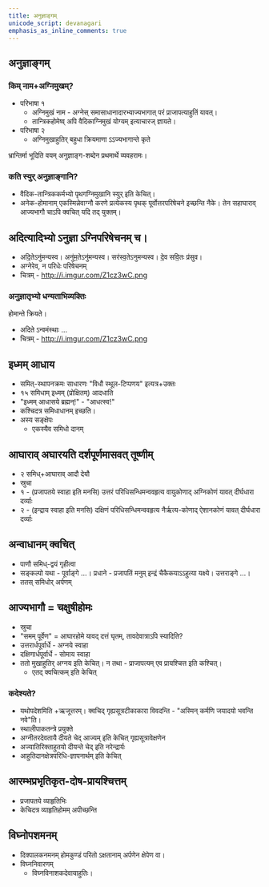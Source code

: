 ```yaml
---
title: अनुज्ञाङ्गम्
unicode_script: devanagari
emphasis_as_inline_comments: true
---
```


## अनुज्ञाङ्गम्

### किम् नाम+अग्निमुखम्?
- परिभाषा १
  - अग्निमुखं नाम - अग्नेस् समासाधानादारभ्याज्यभागात् परं प्राजापत्याहुतिं यावत्।
  - तान्त्रिकहोमेष्व् अपि वैदिकाग्निमुखं योग्यम् इत्याचारज् ज्ञायते।
- परिभाषा २
  - अग्निमुखाहुतिर् बहुधा क्रियमाणा‌ ऽऽज्यभागान्ते कृते

भ्रान्तिर्मा भूदिति वयम् अनुज्ञाङ्ग-शब्देन प्रथमार्थे व्यवहरामः।

### कति स्युर् अनुज्ञाङ्गानि?

- वैदिक-तान्त्रिककर्मभ्यो पृथगग्निमुखानि स्युर् इति केचित्।
- अनेक-होमानाम् एकस्मिन्नेवाग्नौ करणे प्रत्येकस्य पृथक् पूर्वोत्तरपरिषेचने इच्छन्ति नैके। तेन सहाघाराव् आज्यभागौ चाऽपि क्वचित् यदि तद् युक्तम्।

## अदित्यादिभ्यो ऽनुज्ञा ऽग्निपरिषेचनम् च।

- अदि॒तेऽनु॑मन्यस्व। अनु॑म॒तेऽनु॑मन्यस्व। सर॑स्व॒तेऽनुमन्यस्व। दे॒व सवि॒तः प्र॑सुव।
- अग्नेरेव, न परिधेः परिषेचनम्
- चित्रम् - http://i.imgur.com/Z1cz3wC.png

### अनुज्ञातृभ्यो धन्यताभिव्यक्तिः

होमान्ते क्रियते।

- अदिते ऽन्वमंस्थाः …
- चित्रम् - http://i.imgur.com/Z1cz3wC.png

## इध्मम् आधाय

- समित्-स्थापनक्रमः साधारणः "विधौ स्थूल-टिप्पणय" इत्यत्र+उक्तः
- १५ समिधाम् इध्मम् (प्रोक्षितम्) आदधाति
- "इध्मम् आधासये ब्रह्मन्!" - "आधत्स्व!"
- कश्चिदत्र समिधाधानम् इच्छति।
- अस्य सङ्क्षेपः
  - एकस्यैव समिधो दानम्

## आघाराव् अघारयति दर्शपूर्णमासवत् तूष्णीम्

- २ समिध्+आघाराव् आदौ देयौ
- स्रुचा
- १ - (प्रजापतये स्वाहा इति मनसि)  उत्तरं परिधिसन्धिमन्ववहृत्य वायुकोणाद् अग्निकोणं यावत् दीर्घधारा दर्व्याः
- २ - (इन्द्राय स्वाहा इति मनसि) दक्षिणं परिधिसन्धिमन्ववहृत्य नैर्ऋत्य-कोणाद् ऐशानकोणं यावत् दीर्घधारा दर्व्याः

## अन्वाधानम् क्वचित्

- पाणौ समिध्-द्वयं गृहीत्वा
- सङ्कल्पो यथा - पूर्वाङ्गे …। प्रधाने - प्रजापतिं मनुम् इन्द्रं चैकैकयाऽऽहुत्या यक्ष्ये। उत्तराङ्गे …।
- ततस् समिधोर् अर्पणम्

## आज्यभागौ = चक्षुषीहोमः

- स्रुचा
- "समम् पूर्वेण" = आघारहोमे यावद् दत्तं घृतम्, तावदेवात्राऽपि स्यादिति?
- उत्तरार्धपूर्वार्धे - अग्नये स्वाहा
- दक्षिणार्धपूर्वार्धे - सोमाय स्वाहा
- ततो मुखाहुतिर् अग्नय इति केचित्। न तथा - प्राजापत्यम् एव प्रायश्चित्त इति कश्चित्।
  - एतद् क्वचित्कम् इति केचित्

### कदेश्यते?
  - यथोपदेशमिति +ऋजूत्तरम्। क्वचिद् गृह्यसूत्रटीकाकारा विवदन्ति - "अस्मिन् कर्मणि जयादयो भवन्ति नवे"ति।
  - स्थालीपाकतन्त्रे प्रयुक्ते
  - अग्नीतरदेवतायै दीयते चेद् आज्यम् इति केचित् गृह्यसूत्रावेक्षणेन
  - अज्यातिरिक्ताहुतयो दीयन्ते चेद् इति नरेन्द्रार्यः
  - आहुतिदानक्षेत्रपरिधि-ज्ञापनार्थम् इति केचित्

## आरम्भप्रभृतिकृत-दोष-प्रायश्चित्तम्

- प्रजापतये व्याहृतिभिः
- केचिदत्र व्याहृतिहोमम् अपीच्छन्ति

## विघ्नोपशमनम्

- दिक्पालकनमनम् होमकुण्डं परितो ऽक्षतानाम् अर्पणेन क्षेपेण वा।
- विघ्ननिवारणम्
  - विघ्नविनाशकदेवायाहुतिः।
